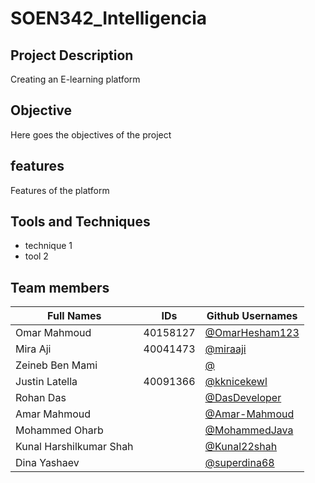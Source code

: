 # SOEN342_Intelligencia

## Project Description
Creating an E-learning platform

## Objective
Here goes the objectives of the project

## features
Features of the platform

## Tools and Techniques
- technique 1
- tool 2

## Team members
| Full Names    | IDs           |  Github Usernames |
| ------------- | ------------- | ------------- | 
| Omar Mahmoud  |   40158127    |[@OmarHesham123](https://github.com/OmarHesham123)|
| Mira Aji  |    40041473   | [@miraaji](https://github.com/miraaji) |
| Zeineb Ben Mami |       | [@](https://github.com/) |
| Justin Latella  |   40091366    | [@kknicekewl](https://github.com/kknicekewl)|
| Rohan Das  |       | [@DasDeveloper](https://github.com/DasDeveloper) |
| Amar Mahmoud  |       | [@Amar-Mahmoud](https://github.com/Amar-Mahmoud) |
| Mohammed Oharb  |       | [@MohammedJava](https://github.com/MohammedJava) |
| Kunal Harshilkumar Shah  |       | [@Kunal22shah](https://github.com/Kunal22shah) |
| Dina Yashaev  |       | [@superdina68](https://github.com/superdina68)|
